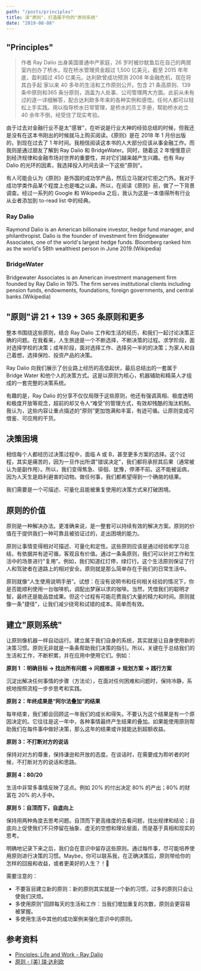 ```yaml
---
path: "/posts/principles"
title: 读"原则"，打造属于你的"原则系统"
date: "2019-08-08"
---
```


## "Principles"

> 作者 Ray Dalio 出身美国普通中产家庭，26 岁时被炒鱿鱼后在自己的两居室内创办了桥水，现在桥水管理资金超过 1,500 亿美元，截至 2015 年年底，盈利超过 450 亿美元。达利欧曾成功预测 2008 年金融危机，现在将其白手起 家以来 40 多年的生活和工作原则公开。包含 21 条高原则、139 条中原则和365 条分原则，涵盖为人处事、公司管理两大方面。此前从未有过的逐一详细解答，配合达利欧多年来的各种实例和感悟。任何人都可以轻松上手实践。用以指导桥水日常管理，是桥水的员工手册，帮助桥水屹立 40 余年不倒，经受住了现实考验。

由于过去对金融行业不是太"感冒"，在听说是行业大神的经验总结的时候，但我还是没有在这本书刚出的时候就马上购买阅读。《原则》是在 2018 年 1 月份出版的，到现在过去了 1 年时间。我相信阅读这本书的人大部分应该从事金融工作。而我则是通过朋友了解到 Ray Dalio 和 BridgeWater。同时，随着这 2 年慢慢意识到经济规律和金融市场对世界的重要性，并对它们越来越产生兴趣。也有 Ray Dalio 的光环的因素，我选择投入时间去读一下这些"原则"。

有人可能会认为《原则》是外国的成功学产品，然后立马就对它拒之门外。我对于成功学类作品某个程度上也是嗤之以鼻。所以，在阅读《原则》前，做了一下背景调查。经过一系列的 Google 和 Wikipedia 之后，我认为这是一本值得所有行业从业者添加到 to-read list 中的经典。

### Ray Dalio

Raymond Dalio is an American billionaire investor, hedge fund manager, and philanthropist. Dalio is the founder of investment firm Bridgewater Associates, one of the world's largest hedge funds. Bloomberg ranked him as the world's 58th wealthiest person in June 2019.(Wikipedia)

### BridgeWater

Bridgewater Associates is an American investment management firm founded by Ray Dalio in 1975. The firm serves institutional clients including pension funds, endowments, foundations, foreign governments, and central banks.(Wikipedia)

## "原则"讲 21 + 139 + 365 条原则和更多

整本书围绕这些原则，结合 Ray Dalio 工作和生活的经历，和我们一起讨论决策正确的问题。在我看来，人生旅途是一个不断选择，不断决策的过程。求学阶段，面对选择学校的决策；成年阶段，面对选择工作、选择另一半的的决策；为家人和自己着想，选择保险、投资产品的决策。

Ray Dalio 向我们展示了创业路上经历的高低起伏，最后总结出的一套属于 Bridge Water 和他个人的决策方式。这是以原则为核心，机器辅助和精英人才组成的一套完整的决策系统。

有趣的是，Ray Dalio 的分享不仅仅局限于这些原则，他还有强调真相、极度透明和极度开放等观念，超前的却又令人“难受”的管理方式，有效却残酷的淘汰机制。我认为，这些内容让重点描述的“原则”更加饱满和丰富，有迹可循。让原则变成可借鉴、可应用的干货。

## 决策困境

相信每个人都经历过决策过程中，面临 A 或 B，甚至更多方案的选择。这个过程，其实是痛苦的，因为一旦作出所谓"错误决定"，我们都将承担其后果（通常被认为是副作用）。所以，我们变得焦急、徘徊、犹豫，停滞不前。这不能被诟病，因为人天生是趋利避害的动物。做任何事，我们都希望得到一个确凿的结果。

我们需要是一个可描述、可量化且能被重复使用的决策方式来打破困境。

## 原则的价值

原则是一种解决办法。更准确来说，是一整套可以持续有效的解决方案。原则的价值在于提供我们一种可靠且被验证过的，走出困境的能力。

原则让事情变得相对可描述、可量化和定性。这些原则应该是通过经验和学习总结，有依据并有迹可循，客观且有价值。通过一条条原则，我们可以针对工作和生活中的场景进行"复用"。例如，我们知道红灯停，绿灯行。这个生活原则保证了行人和驾驶者在道路上的相对安全。原则就是那么简单存在于我们的日常生活中。

原则就像“人生使用说明手册”。试想：在没有说明书和任何相关经验的情况下，你是否能顺利使用一台咖啡机，调配出梦寐以求的咖啡。当然，凭借我们的聪明才智，最终还是能品尝成果。但这个过程有可能花费我们大量的精力和时间。原则就像一条"捷径"，让我们减少绕弯和试错的成本。简单而有效。

## 建立"原则系统"

让原则像机器一样自动运行。建立属于我们自身的系统，其实就是让自身使用新的决策习惯。原则无非就是一条条帮助我们决策的指引。所以，关键在于总结我们的生活和工作，不断积累，并在应用中使用它们。例如：

**原则 1 ：明确目标 → 找出所有问题 → 问题根源 → 规划方案 → 践行方案**

沉淀出解决任何事情的步骤（方法论），在面对任何困难和问题时，保持冷静，系统地按照流程一步步思考和实践。

**原则 2：年终成果是“阿尔法叠加”的结果**

每年结束，我们都会回顾这一年我们的成长和得失。不要认为这个结果是有一个原因决定的。它往往是这一年中，各种事情最终产生结果的叠加。如果能使用原则帮助我们在每件事中做好决策，那么这年的结果或许就能达到超额收益。

**原则 3：不打断对方的说话**

保持对对方的尊重，保持谦逊和开放的态度。在谈话时，在需要成为聆听者的时候，不打断对方的说话和思路。

**原则 4：80/20**

生活中非常多事情反映了这点。例如 20% 的付出决定 80% 的产出；80% 的财富在 20% 的人手中。

**原则 5：自顶而下，自底向上**

保持用两种角度去思考问题。自顶而下更高维度的去看问题，找出规律和结论；自底向上促使我们不只停留在抽象、虚无的空想和理论层面，而是基于真相和现实的思考。

明确地记录下来之后，我们会在意识中留存这些原则。通过每件事，尽可能培养使用原则进行决策的习惯。Maybe，你可以联系我，在正确决策后，原则带给你的怎样的回报和收益，或者更美好的人生？！🤔

需要注意的：

- 不要盲目建立新的原则：新的原则其实就是一个新的习惯，过多的原则只会让使我们厌烦。
- 多使用原则"回顾每天的生活和工作：当我们增加重复的次数，原则会更容易被掌握。
- 多使用生活中其他的成功案例来强化意识中的原则。

## 参考资料

- [Pinciples: Life and Work - Ray Dalio](https://www.amazon.com/Principles-Life-Work-Ray-Dalio-ebook/dp/B071CTK28D)
- [原则 - [美] 瑞·达利欧](https://book.douban.com/subject/27608239/)
